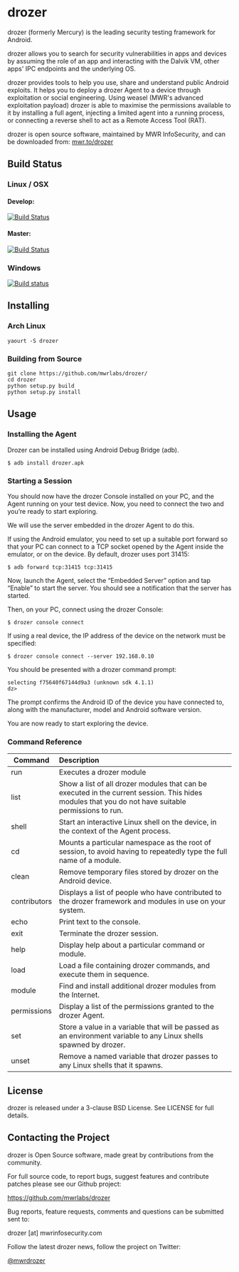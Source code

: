 # drozer

drozer (formerly Mercury) is the leading security testing framework for Android.

drozer allows you to search for security vulnerabilities in apps and devices by assuming the role of an app and interacting with the Dalvik VM, other apps' IPC endpoints and the underlying OS.

drozer provides tools to help you use, share and understand public Android exploits. It helps you to deploy a drozer Agent to a device through exploitation or social engineering. Using weasel (MWR's advanced exploitation payload) drozer is able to maximise the permissions available to it by installing a full agent, injecting a limited agent into a running process, or connecting a reverse shell to act as a Remote Access Tool (RAT).

drozer is open source software, maintained by MWR InfoSecurity, and can be downloaded from: [mwr.to/drozer](http://mwr.to/drozer)


## Build Status

### Linux / OSX

#### Develop:

[![Build Status](https://travis-ci.org/mwrlabs/drozer.svg?branch=develop)](https://travis-ci.org/mwrlabs/drozer)

#### Master:

[![Build Status](https://travis-ci.org/mwrlabs/drozer.svg?branch=master)](https://travis-ci.org/mwrlabs/drozer)

### Windows

[![Build status](https://ci.appveyor.com/api/projects/status/9d4f3qx2sn2yf8tm/branch/develop?svg=true)](https://ci.appveyor.com/project/HenryHoggard/drozer/branch/develop)

## Installing

### Arch Linux

`yaourt -S drozer`

### Building from Source

```
git clone https://github.com/mwrlabs/drozer/
cd drozer
python setup.py build
python setup.py install
```

## Usage

### Installing the Agent

Drozer can be installed using Android Debug Bridge (adb).

`$ adb install drozer.apk`


### Starting a Session

You should now have the drozer Console installed on your PC, and the Agent running on your test device. Now, you need to connect the two and you’re ready to start exploring.

We will use the server embedded in the drozer Agent to do this.

If using the Android emulator, you need to set up a suitable port forward so that your PC can connect to a TCP socket opened by the Agent inside the emulator, or on the device. By default, drozer uses port 31415:

`$ adb forward tcp:31415 tcp:31415`

Now, launch the Agent, select the “Embedded Server” option and tap “Enable” to start the server. You should see a notification that the server has started.

Then, on your PC, connect using the drozer Console:

`$ drozer console connect`

If using a real device, the IP address of the device on the network must be specified:

`$ drozer console connect --server 192.168.0.10`

You should be presented with a drozer command prompt:

```
selecting f75640f67144d9a3 (unknown sdk 4.1.1)  
dz>
```
The prompt confirms the Android ID of the device you have connected to, along with the manufacturer, model and Android software version.

You are now ready to start exploring the device.


### Command Reference

| Command        | Description           |
| ------------- |:-------------|
| run  | Executes a drozer module
| list | Show a list of all drozer modules that can be executed in the current session. This hides modules that you do not have suitable permissions to run. | 
| shell | Start an interactive Linux shell on the device, in the context of the Agent process. | 
| cd | Mounts a particular namespace as the root of session, to avoid having to repeatedly type the full name of a module. | 
| clean | Remove temporary files stored by drozer on the Android device. | 
| contributors | Displays a list of people who have contributed to the drozer framework and modules in use on your system. | 
| echo | Print text to the console. | 
| exit | Terminate the drozer session. | 
| help | Display help about a particular command or module. | 
| load | Load a file containing drozer commands, and execute them in sequence. | 
| module | Find and install additional drozer modules from the Internet. | 
| permissions | Display a list of the permissions granted to the drozer Agent. | 
| set | Store a value in a variable that will be passed as an environment variable to any Linux shells spawned by drozer. | 
| unset | Remove a named variable that drozer passes to any Linux shells that it spawns. | 

## License

drozer is released under a 3-clause BSD License. See LICENSE for full details.

## Contacting the Project

drozer is Open Source software, made great by contributions from the community.

For full source code, to report bugs, suggest features and contribute patches please see our Github project:

  <https://github.com/mwrlabs/drozer>

Bug reports, feature requests, comments and questions can be submitted sent to:

  drozer [at] mwrinfosecurity.com

Follow the latest drozer news, follow the project on Twitter:

  [@mwrdrozer](https://twitter.com/mwrdrozer)


